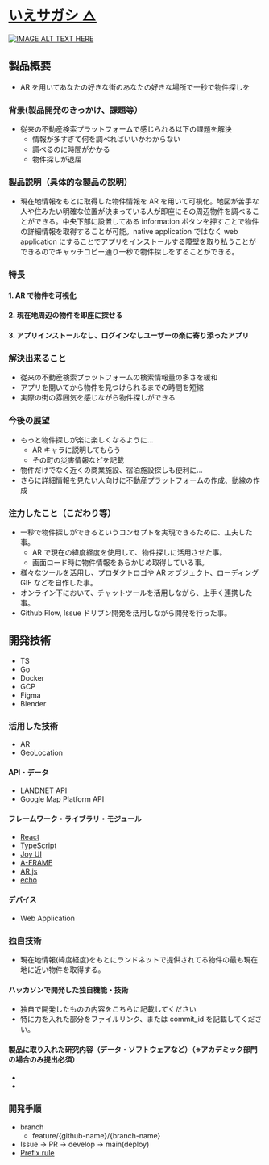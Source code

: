 # [いえサガシ △](https://naiken-quest.web.app/)

[![IMAGE ALT TEXT HERE](https://lh3.googleusercontent.com/pw/AL9nZEVFQhjwp1fD1wkoyEVvi8GolEtcVn07VxizJamRz4HG4LfVA9H0UjmD1ehLrQ7mY1MS0ZZkRAoU3-WLXbRDHgBSYKJqZYt6D8StsDXyJPQVleeLu4OERJkMHEnwz9IYikgnwXzJu9brUpVuogVxyWHp=w2000-h585-no?authuser=0)](https://naiken-quest.web.app/)

## 製品概要

- AR を用いてあなたの好きな街のあなたの好きな場所で一秒で物件探しを

### 背景(製品開発のきっかけ、課題等）

- 従来の不動産検索プラットフォームで感じられる以下の課題を解決
  - 情報が多すぎて何を調べればいいかわからない
  - 調べるのに時間がかかる
  - 物件探しが退屈

### 製品説明（具体的な製品の説明）

- 現在地情報をもとに取得した物件情報を AR を用いて可視化。地図が苦手な人や住みたい明確な位置が決まっている人が即座にその周辺物件を調べることができる。中央下部に設置してある information ボタンを押すことで物件の詳細情報を取得することが可能。native application ではなく web application にすることでアプリをインストールする障壁を取り払うことができるのでキャッチコピー通り一秒で物件探しをすることができる。

### 特長

#### 1. AR で物件を可視化

#### 2. 現在地周辺の物件を即座に探せる

#### 3. アプリインストールなし、ログインなしユーザーの楽に寄り添ったアプリ

### 解決出来ること

- 従来の不動産検索プラットフォームの検索情報量の多さを緩和
- アプリを開いてから物件を見つけられるまでの時間を短縮
- 実際の街の雰囲気を感じながら物件探しができる

### 今後の展望

- もっと物件探しが楽に楽しくなるように...
  - AR キャラに説明してもらう
  - その町の災害情報などを記載
- 物件だけでなく近くの商業施設、宿泊施設探しも便利に...
- さらに詳細情報を見たい人向けに不動産プラットフォームの作成、動線の作成

### 注力したこと（こだわり等）

- 一秒で物件探しができるというコンセプトを実現できるために、工夫した事。
  - AR で現在の緯度経度を使用して、物件探しに活用させた事。
  - 画面ロード時に物件情報をあらかじめ取得している事。
- 様々なツールを活用し、プロダクトロゴや AR オブジェクト、ローディング GIF などを自作した事。
- オンライン下において、チャットツールを活用しながら、上手く連携した事。
- Github Flow, Issue ドリブン開発を活用しながら開発を行った事。

## 開発技術

- TS
- Go
- Docker
- GCP
- Figma
- Blender

### 活用した技術

- AR
- GeoLocation

#### API・データ

- LANDNET API
- Google Map Platform API

#### フレームワーク・ライブラリ・モジュール

- [React](https://reactjs.org/)
- [TypeScript](https://www.typescriptlang.org/)
- [Joy UI](https://mui.com/joy-ui/getting-started/overview/)
- [A-FRAME](https://aframe.io/)
- [AR.js](https://ar-js-org.github.io/AR.js-Docs/)
- [echo](https://echo.labstack.com/)

#### デバイス

- Web Application

### 独自技術

- 現在地情報(緯度経度)をもとにランドネットで提供されてる物件の最も現在地に近い物件を取得する。

#### ハッカソンで開発した独自機能・技術

- 独自で開発したものの内容をこちらに記載してください
- 特に力を入れた部分をファイルリンク、または commit_id を記載してください。

#### 製品に取り入れた研究内容（データ・ソフトウェアなど）（※アカデミック部門の場合のみ提出必須）

-
-

### 開発手順

- branch
  - feature/{github-name}/{branch-name}
- Issue -> PR -> develop -> main(deploy)
- [Prefix rule](https://github.com/angular/angular.js/blob/master/DEVELOPERS.md#type)
